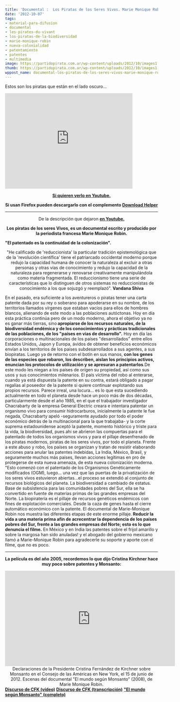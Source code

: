 ```yaml
---
title: 'Documental :  Los Piratas de los Seres Vivos. Marie Monique Robin. '
date: '2012-10-07'
tags:
- material-para-difusion
- documental
- les-pirates-du-vivant
- los-piratas-de-la-biodiversidad
- marie-monique-robin
- nueva-colonialidad
- patentamiento
- patentes
- multimedia
image: https://partidopirata.com.ar/wp-content/uploads/2012/10/images1.jpg
thumb: https://partidopirata.com.ar/wp-content/uploads/2012/10/images1-150x124.jpg
wppost_name: documental-los-piratas-de-los-seres-vivos-marie-monique-robin
---
```


Estos son los piratas que están en el lado oscuro...

<iframe src="http://www.youtube.com/embed/KLFTXYHjQNo" frameborder="0" width="420" height="315"></iframe>
<p style="text-align: center;"><strong><a href="http://youtu.be/KLFTXYHjQNo" target="_blank">Si quieren verlo en Youtube.</a></strong></p>
<p style="text-align: center;"><strong>Si usan Firefox pueden descargarlo con el complemento <a href="http://downloadhelper.net/" target="_blank">Download Helper</a></strong></p>


<hr />
<p style="text-align: center;">De la descripción que dejaron <strong><a href="http://youtu.be/KLFTXYHjQNo" target="_blank"> en Youtube.</a></strong></p>
<p style="text-align: center;"><strong>Los piratas de los seres Vivos, es un documental escrito y producido por la periodista francesa Marie Monique Robin.</strong></p>
<strong>"El patentado es la continuidad de la colonización".</strong>
<p style="text-align: center;">"He calificado de 'reduccionista' la particular tradición epistemológica que de la 'revolución científica' tiene el patriarcado occidental moderno porque redujo la capacidad humana de conocer la naturaleza al excluir a otras personas y otras vías de conocimiento y redujo la capacidad de la naturaleza para regenerarse y renovarse creativamente manipulándola como materia fragmentada. El reduccionismo tiene una serie de características que lo distinguen de otros sistemas no reduccionistas de conocimiento a los que sojuzgó y reemplazó".
<strong>Vandana Shiva</strong></p>
<p style="text-align: left;">En el pasado, era suficiente a los aventureros o piratas tener una carta patente dada por su rey o soberano para apoderarse en su nombre, de los territorios llamados vírgenes que estaban vacíos para ellos de hombres blancos, alienando de este modo a las poblaciones autóctonas.
Hoy en día esta práctica continúa pero de un modo moderno, ahora el objetivo ya no es ganar más tierras, sino<strong> apropiarse de los recursos naturales, de la biodiversidad endémica y de los conocimientos y prácticas tradicionales de las poblaciones, de los "países en vias de desarrollo".</strong>
Hoy en día las corporaciones o multinacionales de los países "desarrollados" entre ellos Estados Unidos, Japon y Europa, ávidos de obtener beneficios económicos envían a los territorios de los países subdesarrollados a sus agentes, a sus biopiratas. Luego ya de retorno con el botín en sus manos, <strong>con los genes de las especies que robaron, los describen, aislan los principios activos, enuncian los protocolos de utilización y se apresuran a patentarlos</strong>.De este modo les niegan a los países de orígen su propiedad, así como sus usos y sus conocimientos milenarios.
El país víctima del robo al enterarse, cuando ya está dispuesta la patente en su contra, estará obligado a pagar regalías al poseedor de la patente si quiere continuar explotando sus propios recursos.
Parece irreal, una locura... es lo que esta sucediendo actualmente en todo el planeta desde hace un poco más de dos décadas, particularmente desde el año 1985, en el que el trabajador investigador Chacrabarty de la empresa General Electric creara e intentara patentar un organismo vivo para consumir hidrocarburos, inicialmente la patente le fue negada, Chacrabarty apeló -seguramente ayudado por todo el poder económico detrás de la multinacional para la que trabajaba- y la corte suprema estadounidense aceptó la patente, momento histórico y triste para la vida, la biodiversidad, pues ahi se abrieron las compuertas para el patentado de todos los organismos vivos y para el pillaje desenfrenado de los piratas modernos, piratas de los seres vivos, por todo el planeta.
Frente a este abuso y robo, los países se organizan y tratan de resistir elaborando acciones para anular las patentes indebidas, La India, México, Brasil, y seguramente muchos más países, llevan acciones legítimas en pro de protegerse de esta nueva amenaza, de esta nueva colonización moderna.
"Esto comenzó con el patentado de los Organismos Genéticamente modificados (OGM), luego... una vez que las puertas de la privatización de los seres vivos estuvieron abiertas...el proceso se extendió al conjunto de recursos biológicos del planeta.
La biodiversidad a cambiado de estatus. Base de subsistencia para las comunidades pobres del Sur, ella se ha convertido en fuente de materias primas de las grandes empresas del Norte.
La biopiratería es el pillaje de recursos genéticos endémicos con fines de explotación comerciales. Desde la caza de genes hasta el cierre automático económico con la patente. El documental de Marie-Monique Robin nos muestra las diferentes etapas de este enorme pillaje.<strong> Reducir la vida a una materia prima afín de acrecentrar la dependencia de los países pobres del Sur, frente a las grandes empresas del Norte; esto es lo que denuncia el filme.</strong> En México y en India las patentes sobre el frijol amarillo y sobre la margosa han sido anuladas! y el abogado del gobierno mexicano llamó a Marie-Monique Robin para agradecerle su soporte y aporte con el filme, que no es poco.</p>


<hr />
<p style="text-align: center;"><strong>La película es del año 2005, recordemos lo que dijo Cristina Kirchner hace muy poco sobre patentes y Monsanto:</strong></p>

<center>
<iframe src="http://www.youtube.com/embed/8Dqp1zld2KI" frameborder="0" width="560" height="315"></iframe>
Declaraciones de la Presidente Cristina Fernández de Kirchner sobre Monsanto en el Consejo de las Américas en New York, el 15 de junio de 2012. Escenas del documental "El mundo según Monsanto" (2008), de Marie Monique Robin.</center><strong><a href="http://www.youtube.com/watch?v=chXHfmiLSeM" target="_blank">Discurso de CFK (vídeo)</a></strong>
<strong> <a href="http://www.presidencia.gob.ar/discursos/25918-almuerzo-en-el-council-de-las-americas-palabras-de-la-presidenta-de-la-nacion" target="_blank">Discurso de CFK (transcripción)</a></strong>
<strong> <a href="http://www.youtube.com/watch?v=LdIkq6ecQGw" target="_blank">"El mundo según Monsanto" (completo)</a></strong>
